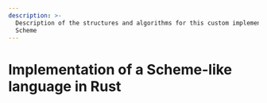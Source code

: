 ```yaml
---
description: >-
  Description of the structures and algorithms for this custom implementation of
  Scheme
---
```


# Implementation of a Scheme-like language in Rust


